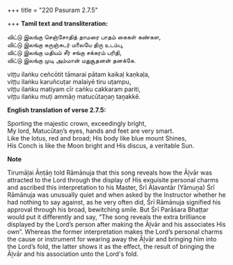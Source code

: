 +++
title = "220 Pasuram 2.7.5"

+++
**Tamil text and transliteration:**

விட்டு இலங்கு செஞ்சோதித் தாமரை பாதம் கைகள் கண்கள,  
விட்டு இலங்கு கருஞ்சுடர் மலையே திரு உடம்பு,  
விட்டு இலங்கு மதியம் சீர் சங்கு சக்கரம் பரிதி,  
விட்டு இலங்கு முடி அம்மான் மதுசூதனன் தனக்கே.

viṭṭu ilaṅku ceñcōtit tāmarai pātam kaikaḷ kaṇkaḷa,  
viṭṭu ilaṅku karuñcuṭar malaiyē tiru uṭampu,  
viṭṭu ilaṅku matiyam cīr caṅku cakkaram pariti,  
viṭṭu ilaṅku muṭi ammāṉ matucūtaṉaṉ taṉakkē.

**English translation of verse 2.7.5:**

Sporting the majestic crown, exceedingly bright,  
My lord, Matucūtaṉ’s eyes, hands and feet are very smart.  
Like the lotus, red and broad; His body like blue mount Shines,  
His Conch is like the Moon bright and His discus, a veritable Sun.

**Note**

Tirumāḻai Āṇṭāṉ told Rāmānuja that this song reveals how the Āḻvār was attracted to the Lord through the display of His exquisite personal charms and ascribed this interpretation to his Master, Śrī Āḷavantār (Yāmuṉa) Śrī Rāmānuja was unusually quiet and when asked by the Instructor whether he had nothing to say against, as he very often did, Śrī Rāmānuja signified his approval through his broad, bewitching smile. But Śrī Parāśara Bhaṭṭar would put it differently and say, “The song reveals the extra brilliance displayed by the Lord’s person after making the Āḻvār and his associates His own”. Whereas the former interpretation makes the Lord’s personal charms the cause or instrument for wearing away the Āḻvār and bringing him into the Lord’s fold, the latter shows it as the effect, the result of bringing the Āḻvār and his association unto the Lord's fold.


